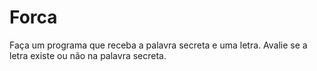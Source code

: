 # Forca
Faça um programa que receba a palavra secreta e uma letra. Avalie se a letra existe ou não na palavra secreta.
